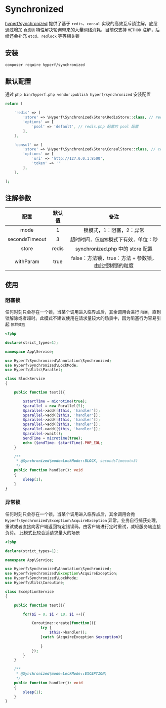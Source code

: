 # Synchronized

[hyperf/synchronized](https://github.com/hyperf/synchronized)  提供了基于 `redis`、`consul`  实现的高效互斥锁注解，底层通过增加 `自旋锁` 特性解决轮询带来的大量网络消耗，目前仅支持 `METHOD` 注解，后续还会补充 `etcd`、`redlock` 等等相关锁

## 安装

```bash
composer require hyperf/synchronized
```

## 默认配置

通过 `php bin/hyperf.php vendor:publish hyperf/synchronized` 安装配置

```php
return [

    'redis' => [
        'store' => \Hyperf\Synchronized\Store\RedisStore::class, // redis 锁
        'options' => [
            'pool' => 'default', // redis.php 配置的 pool 配置
        ],
    ],

    'consul' => [
        'store' => \Hyperf\Synchronized\Store\ConsulStore::class, // consul 锁
        'options' => [
            'uri' => 'http://127.0.0.1:8500',
            'token' => ''
        ],
    ],

];
```


## 注解参数

|  配置  |                  默认值                  |         备注          |
|:------:|:----------------------------------------:|:---------------------:|
| mode |  1  | 锁模式，1：阻塞，2：异常 |
| secondsTimeout | 3 |        超时时间，仅`阻塞`模式下有效，单位：秒         |
| store |        redis         |        synchronized.php 中的 store 配置    |
| withParam |        true         |       false：方法锁，true：方法 + 参数锁，由此控制锁的粒度      |

## 使用

### 阻塞锁

任何时刻只会存在一个锁，当某个调用进入临界点后，其余调用会进行 `阻塞`，直到锁解除或者超时。此模式不建议使用在请求量较大的场景中，因为阻塞行为容易引起 `惊群效应`

```php
<?php

declare(strict_types=1);

namespace App\Service;

use Hyperf\Synchronized\Annotation\Synchronized;
use Hyperf\Synchronized\LockMode;
use Hyperf\Utils\Parallel;

class BlockService
{

    public function test(){

        $startTime = microtime(true);
        $parallel = new Parallel(5);
        $parallel->add([$this, 'handler']);
        $parallel->add([$this, 'handler']);
        $parallel->add([$this, 'handler']);
        $parallel->add([$this, 'handler']);
        $parallel->add([$this, 'handler']);
        $parallel->wait();
        $endTime = microtime(true);
        echo ($endTime- $startTime).PHP_EOL;
    }

    /**
     * @Synchronized(mode=LockMode::BLOCK, secondsTimeout=3)
     */
    public function handler(): void
    {
        sleep(1);
    }
}
```

### 异常锁

任何时刻只会存在一个锁，当某个调用进入临界点后，其余调用会抛 `Hyperf\Synchronized\Exception\AcquireException` 异常。业务自行捕获处理，重试或者直接向客户端返回特定错误码，由客户端进行定时重试，减轻服务端连接负荷。
此模式比较合适请求量大的场景

```php
<?php

declare(strict_types=1);

namespace App\Service;

use Hyperf\Synchronized\Annotation\Synchronized;
use Hyperf\Synchronized\Exception\AcquireException;
use Hyperf\Synchronized\LockMode;
use Hyperf\Utils\Coroutine;

class ExceptionService
{

    public function test(){

        for($i = 0; $i < 10; $i ++){

            Coroutine::create(function(){
                try {
                    $this->handler();
                }catch (AcquireException $exception){
                    
                }
            });
        }
    }

    /**
     * @Synchronized(mode=LockMode::EXCEPTION)
     */
    public function handler(): void
    {
        sleep(1);
    }
}
```